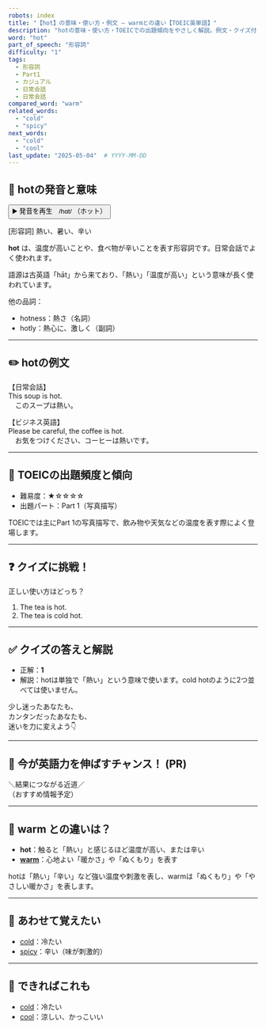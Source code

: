 ```yaml
---
robots: index
title: "【hot】の意味・使い方・例文 ― warmとの違い【TOEIC英単語】"
description: "hotの意味・使い方・TOEICでの出題傾向をやさしく解説。例文・クイズ付きでwarmとの違いもわかりやすく学べます。"
word: "hot"
part_of_speech: "形容詞"
difficulty: "1"
tags:
  - 形容詞
  - Part1
  - カジュアル
  - 日常会話
  - 日常会話
compared_word: "warm"
related_words:
  - "cold"
  - "spicy"
next_words:
  - "cold"
  - "cool"
last_update: "2025-05-04"  # YYYY-MM-DD
---
```


## 🔰 hotの発音と意味

<button class="play-audio" onclick="playTTS('hot')">
  <span class="play-audio-main">
    ▶️ 発音を再生　/hɑt/
  </span>
  <span class="play-audio-sub">
    （ホット）
  </span>
</button>

[形容詞] 熱い、暑い、辛い

**hot** は、温度が高いことや、食べ物が辛いことを表す形容詞です。日常会話でよく使われます。

語源は古英語「hāt」から来ており、「熱い」「温度が高い」という意味が長く使われています。

他の品詞：  
- hotness：熱さ（名詞）
- hotly：熱心に、激しく（副詞）

---

## ✏️ hotの例文

【日常会話】  
This soup is hot.  
　このスープは熱い。

【ビジネス英語】  
Please be careful, the coffee is hot.  
　お気をつけください、コーヒーは熱いです。

---

## 🎯 TOEICの出題頻度と傾向

- 難易度：★☆☆☆☆
- 出題パート：Part 1（写真描写）

TOEICでは主にPart 1の写真描写で、飲み物や天気などの温度を表す際によく登場します。

---

## ❓ クイズに挑戦！

正しい使い方はどっち？

1. The tea is hot.  
2. The tea is cold hot.

---

## ✅ クイズの答えと解説

- 正解：**1**
- 解説：hotは単独で「熱い」という意味で使います。cold hotのように2つ並べては使いません。

少し迷ったあなたも、  
カンタンだったあなたも、  
迷いを力に変えよう👇️

---

## 🚀 今が英語力を伸ばすチャンス！ (PR)

<div class="info-center">
＼結果につながる近道／<br>  
（おすすめ情報予定）
</div>

---

## 🤔  warm との違いは？

- **hot**：触ると「熱い」と感じるほど温度が高い、または辛い
- **[warm](/word/warm/)**：心地よい「暖かさ」や「ぬくもり」を表す

hotは「熱い」「辛い」など強い温度や刺激を表し、warmは「ぬくもり」や「やさしい暖かさ」を表します。

---

## 🧩 あわせて覚えたい

- [cold](/word/cold/)：冷たい
- [spicy](/word/spicy/)：辛い（味が刺激的）

---

## 📖 できればこれも

- [cold](/word/cold/)：冷たい
- [cool](/word/cool/)：涼しい、かっこいい

<!-- cvid: aid03_bid32 -->
